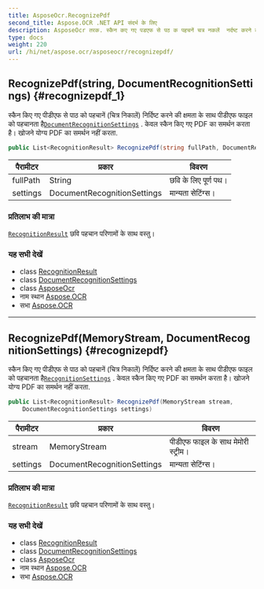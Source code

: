 ```yaml
---
title: AsposeOcr.RecognizePdf
second_title: Aspose.OCR .NET API संदर्भ के लिए
description: AsposeOcr तरक. स्कैन कए गए पडएफ से पठ क पहचनें चत्र नकलें  नर्दष्ट करने क क्षमत के सथ पडएफ फइल क पहचनत हैDocumentRecognitionSettings . केवल स्कैन कए गए PDF क समर्थन करत है खजने यग्य PDF क समर्थन नहं करत.
type: docs
weight: 220
url: /hi/net/aspose.ocr/asposeocr/recognizepdf/
---
```

## RecognizePdf(string, DocumentRecognitionSettings) {#recognizepdf_1}

स्कैन किए गए पीडीएफ से पाठ को पहचानें (चित्र निकालें)  निर्दिष्ट करने की क्षमता के साथ पीडीएफ फाइल को पहचानता है[`DocumentRecognitionSettings`](../../documentrecognitionsettings/) . केवल स्कैन किए गए PDF का समर्थन करता है। खोजने योग्य PDF का समर्थन नहीं करता.

```csharp
public List<RecognitionResult> RecognizePdf(string fullPath, DocumentRecognitionSettings settings)
```

| पैरामीटर | प्रकार | विवरण |
| --- | --- | --- |
| fullPath | String | छवि के लिए पूर्ण पथ। |
| settings | DocumentRecognitionSettings | मान्यता सेटिंग्स। |

### प्रतिलाभ की मात्रा

[`RecognitionResult`](../../recognitionresult/) छवि पहचान परिणामों के साथ वस्तु।

### यह सभी देखें

* class [RecognitionResult](../../recognitionresult/)
* class [DocumentRecognitionSettings](../../documentrecognitionsettings/)
* class [AsposeOcr](../)
* नाम स्थान [Aspose.OCR](../../asposeocr/)
* सभा [Aspose.OCR](../../../)

---

## RecognizePdf(MemoryStream, DocumentRecognitionSettings) {#recognizepdf}

स्कैन किए गए पीडीएफ से पाठ को पहचानें (चित्र निकालें)  निर्दिष्ट करने की क्षमता के साथ पीडीएफ फाइल को पहचानता है[`RecognitionSettings`](../../recognitionsettings/) . केवल स्कैन किए गए PDF का समर्थन करता है। खोजने योग्य PDF का समर्थन नहीं करता.

```csharp
public List<RecognitionResult> RecognizePdf(MemoryStream stream, 
    DocumentRecognitionSettings settings)
```

| पैरामीटर | प्रकार | विवरण |
| --- | --- | --- |
| stream | MemoryStream | पीडीएफ फाइल के साथ मेमोरी स्ट्रीम। |
| settings | DocumentRecognitionSettings | मान्यता सेटिंग्स। |

### प्रतिलाभ की मात्रा

[`RecognitionResult`](../../recognitionresult/) छवि पहचान परिणामों के साथ वस्तु।

### यह सभी देखें

* class [RecognitionResult](../../recognitionresult/)
* class [DocumentRecognitionSettings](../../documentrecognitionsettings/)
* class [AsposeOcr](../)
* नाम स्थान [Aspose.OCR](../../asposeocr/)
* सभा [Aspose.OCR](../../../)


